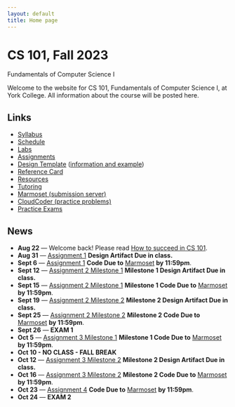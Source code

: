 ```yaml
---
layout: default
title: Home page
---
```


# CS 101, Fall 2023

<div id="subtitle">Fundamentals of Computer Science I</div>

Welcome to the website for CS 101, Fundamentals of Computer Science I, at York College.  All information about the course will be posted here.

## Links

* [Syllabus](syllabus.html)
* [Schedule](schedule.html)
* [Labs](labs/index.html)
* [Assignments](assign/index.html)
* [Design Template](design-template.pdf) ([information and example](design/index.html))
* [Reference Card](refcard.pdf)
* [Resources](resources.html)
* [Tutoring](tutoring.html)
* [Marmoset (submission server)](https://cs.ycp.edu/marmoset)
* [CloudCoder (practice problems)](https://cs.ycp.edu/cloudcoder)
* [Practice Exams](practice/index.html)

## News
* **Aug 22** &mdash; Welcome back! Please read [How to succeed in CS 101](success.html).
* **Aug 31** &mdash; [Assignment 1](assign/assign01.html) **Design Artifact Due in class.**
* **Sept 6** &mdash; [Assignment 1](assign/assign01.html) **Code Due to** [Marmoset](https://cs.ycp.edu/marmoset) **by 11:59pm**.
* **Sept 12** &mdash; [Assignment 2 Milestone 1](assign/assign02.html) **Milestone 1 Design Artifact Due in class.**
* **Sept 15** &mdash; [Assignment 2 Milestone 1](assign/assign02.html) **Milestone 1 Code Due to** [Marmoset](https://cs.ycp.edu/marmoset) **by 11:59pm**.
* **Sept 19** &mdash; [Assignment 2 Milestone 2](assign/assign02.html) **Milestone 2 Design Artifact Due in class.**
* **Sept 25** &mdash; [Assignment 2 Milestone 2](assign/assign02.html) **Milestone 2 Code Due to** [Marmoset](https://cs.ycp.edu/marmoset) **by 11:59pm**.
* **Sept 26** &mdash; **EXAM 1**
* **Oct 5** &mdash; [Assignment 3 Milestone 1](assign/assign03.html) **Milestone 1 Code Due to** [Marmoset](https://cs.ycp.edu/marmoset) **by 11:59pm**.
* **Oct 10 - NO CLASS - FALL BREAK**
* **Oct 12** &mdash; [Assignment 3 Milestone 2](assign/assign03.html) **Milestone 2 Design Artifact Due in class.**
* **Oct 16** &mdash; [Assignment 3 Milestone 2](assign/assign03.html) **Milestone 2 Code Due to** [Marmoset](https://cs.ycp.edu/marmoset) **by 11:59pm**.
* **Oct 23** &mdash; [Assignment 4](assign/assign04.html) **Code Due to** [Marmoset](https://cs.ycp.edu/marmoset) **by 11:59pm**.
* **Oct 24** &mdash; **EXAM 2**
<!-- vim:set wrap: -->
<!-- vim:set linebreak: -->
<!-- vim:set nolist: -->
